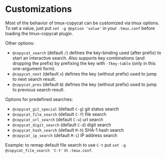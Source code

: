 # Customizations

Most of the behavior of tmux-copycat can be customized via tmux options.<br/>
To set a value, just put `set -g @option 'value'` in your `.tmux.conf` before
loading the tmux-copycat plugin.

Other options:

- `@copycat_search` (default `/`) defines the key-binding used (after prefix) to
  start an interactive search. Also supports key combinations (and dropping the
  prefix) by prefixing the key with `-Tkey-table` (only in this one-argument
  form).
- `@copycat_next` (default `n`) defines the key (without prefix) used to jump to
  next search result.
- `@copycat_prev` (default `N`) defines the key (without prefix) used to jump to
  previous search result.

Options for predefined searches:

- `@copycat_git_special` (default `C-g`) git status search
- `@copycat_file_search` (default `C-f`) file search
- `@copycat_url_search` (default `C-u`) url search
- `@copycat_digit_search` (default `C-d`) digit search
- `@copycat_hash_search` (default `M-h`) SHA-1 hash search
- `@copycat_ip_search` (default `M-i`) IP address search

Example: to remap default file search to use `C-t` put
`set -g @copycat_file_search 'C-t'` in `.tmux.conf`.
